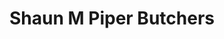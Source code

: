 ---
title: "Shaun M Piper Butchers"
url: /bexhill-on-sea/shaun-m-piper-butchers/
shop: Metzgerei
---